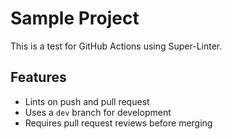 # Sample Project

This is a test for GitHub Actions using Super-Linter.

## Features

- Lints on push and pull request
- Uses a `dev` branch for development
- Requires pull request reviews before merging

